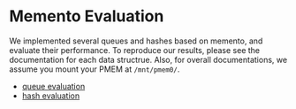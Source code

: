 
# Memento Evaluation

We implemented several queues and hashes based on memento, and evaluate their performance. To reproduce our results, please see the documentation for each data structrue. Also, for overall documentations, we assume you mount your PMEM at `/mnt/pmem0/`.
- [queue evaluation](./hash/README.md)
- [hash evaluation](./hash/README.md)

